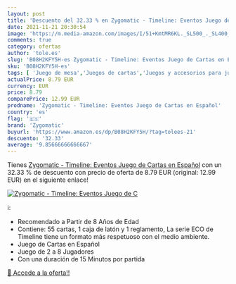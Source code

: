 ```yaml
---
layout: post
title: 'Descuento del 32.33 % en Zygomatic - Timeline: Eventos Juego de C'
date: 2021-11-21 20:30:54
image: 'https://m.media-amazon.com/images/I/51+KmtMR6KL._SL500_._SL400_.jpg'
comments: true
category: ofertas
author: 'tole.es'
slug: 'B08H2KFY5H-es Zygomatic - Timeline: Eventos Juego de Cartas en Español'
sku: 'B08H2KFY5H-es'
tags: [ 'Juego de mesa','Juegos de cartas','Juegos y accesorios para juegos','Juguetes','Juguetes y juegos','cartas','de','juego','zygomatic', ]
actualPrice: 8.79 EUR
currency: EUR
price: 8.79
comparePrice: 12.99 EUR
prodname: 'Zygomatic - Timeline: Eventos Juego de Cartas en Español'
country: 'es'
flag: '🇪🇸'
brand: 'Zygomatic'
buyurl: 'https://www.amazon.es/dp/B08H2KFY5H/?tag=tolees-21'
descuento: '32.33'
average: '9.85666666666667'
---
```


Tienes [Zygomatic - Timeline: Eventos Juego de Cartas en Español](https://www.amazon.es/dp/B08H2KFY5H/?tag=tolees-21) con un 32.33 % de descuento con precio de oferta de 8.79 EUR (original: 12.99 EUR) en el siguiente enlace!

[![Zygomatic - Timeline: Eventos Juego de C](https://m.media-amazon.com/images/I/51+KmtMR6KL._SL500_._SL400_.jpg)](https://www.amazon.es/dp/B08H2KFY5H/?tag=tolees-21)

ℹ️:

- Recomendado a Partir de 8 Años de Edad
- Contiene: 55 cartas, 1 caja de latón y 1 reglamento, La serie ECO de Timeline tiene un formato más respetuoso con el medio ambiente.
- Juego de Cartas en Español
- Juego de 2 a 8 Jugadores
- Con una duración de 15 Minutos por partida

[🛒 Accede a la oferta!!](https://www.amazon.es/dp/B08H2KFY5H/?tag=tolees-21)
